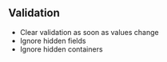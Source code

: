 ## Validation

- Clear validation as soon as values change
- Ignore hidden fields
- Ignore hidden containers
